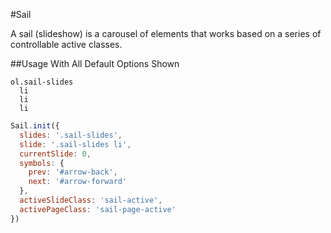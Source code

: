 #Sail

A sail (slideshow) is a carousel of elements that works based on a series of controllable active classes.

##Usage With All Default Options Shown

```pug
ol.sail-slides
  li
  li
  li
```

```js
Sail.init({
  slides: '.sail-slides',
  slide: '.sail-slides li',
  currentSlide: 0,
  symbols: {
    prev: '#arrow-back',
    next: '#arrow-forward'
  },
  activeSlideClass: 'sail-active',
  activePageClass: 'sail-page-active'
})
```
